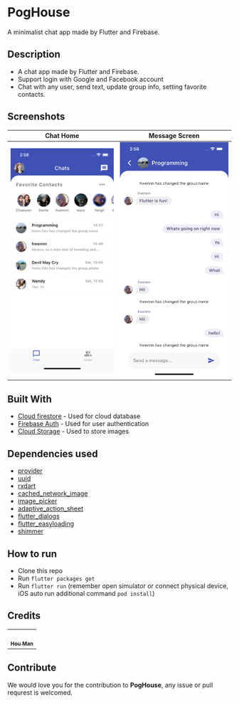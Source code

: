 # PogHouse

A minimalist chat app made by Flutter and Firebase.

## Description
* A chat app made by Flutter and Firebase.
* Support login with Google and Facebook account
* Chat with any user, send text, update group info, setting favorite contacts.

## Screenshots
Chat Home            |  Message Screen
:-------------------------:|:-------------------------:
![](screenshots/chat_home.PNG)  |  ![](screenshots/chat_screen.PNG)

## Built With
- [Cloud firestore](https://firebase.flutter.dev/docs/overview) - Used for cloud database
- [Firebase Auth](https://firebase.google.com/docs/auth) - Used for user authentication
- [Cloud Storage](https://firebase.google.com/docs/storage) - Used to store images

## Dependencies used
- [provider](https://pub.dev/packages/provider)
- [uuid](https://pub.dev/packages/uuid)
- [rxdart](https://pub.dev/packages/rxdart)
- [cached_network_image](https://pub.dev/packages/cached_network_image)
- [image_picker](https://pub.dev/packages/image_picker)
- [adaptive_action_sheet](https://pub.dev/packages/adaptive_action_sheet)
- [flutter_dialogs](https://pub.dev/packages/flutter_dialogs)
- [flutter_easyloading](https://pub.dev/packages/flutter_easyloading)
- [shimmer](https://pub.dev/packages/shimmer)

## How to run
* Clone this repo
* Run `flutter packages get`
* Run `flutter run` (remember open simulator or connect physical device, iOS auto run additional command `pod install`)

## Credits

<table>
  <tr>
    <td align="center"><a href="https://github.com/hwennnn"><img src="https://avatars3.githubusercontent.com/u/54523581?s=460&u=a649d3ed6c70ffe2fa69f37c0870415668149113&v=4" width="100px;" alt=""/><br /><sub><b>Hou Man</b></sub></a><br />
    </td>
  </tr>
</table>

## Contribute

We would love you for the contribution to **PogHouse**, any issue or pull requrest is welcomed.

